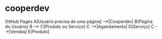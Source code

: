 # cooperdev
GitHub Pages
    A[Usuário precisa de uma página] -->|Cooperdev| B(Página do Usuário)
    B --> C{Produto ou Serviço}
    C -->|Agendamento| D[Serviço]
    C -->|Vendas| E[Produto]